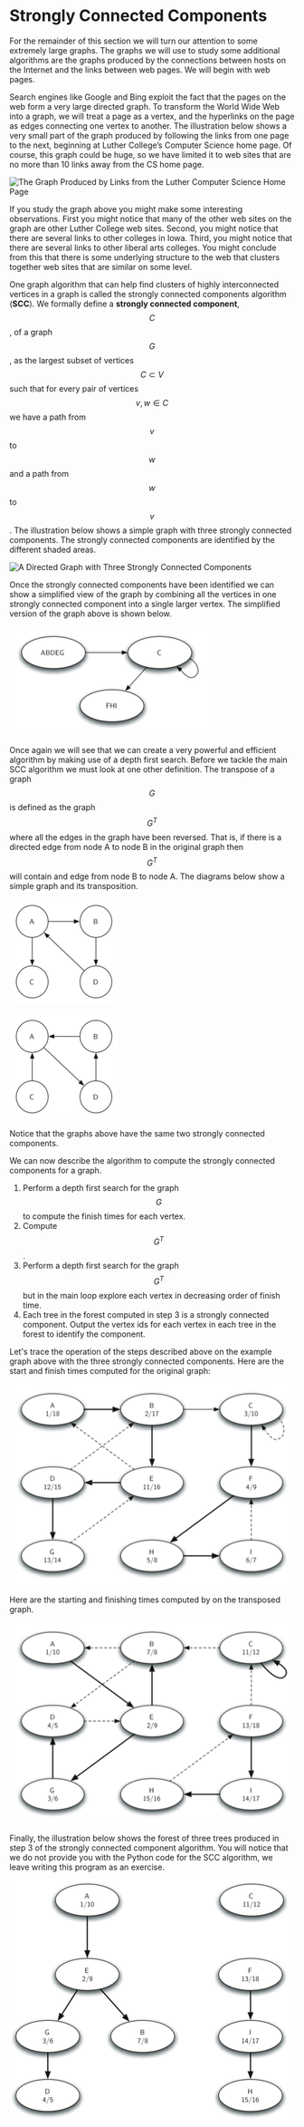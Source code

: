 Strongly Connected Components
=============================

For the remainder of this section we will turn our attention to some
extremely large graphs. The graphs we will use to study some additional
algorithms are the graphs produced by the connections between hosts on
the Internet and the links between web pages. We will begin with web
pages.

Search engines like Google and Bing exploit the fact that the pages on
the web form a very large directed graph. To transform the World Wide
Web into a graph, we will treat a page as a vertex, and the hyperlinks
on the page as edges connecting one vertex to another. The illustration
below shows a very small part of the graph produced by following the
links from one page to the next, beginning at Luther College’s Computer
Science home page. Of course, this graph could be huge, so we have
limited it to web sites that are no more than 10 links away from the CS
home page.

![The Graph Produced by Links from the Luther Computer
Science Home Page](figures/cshome.png)

If you study the graph above you might make some interesting
observations. First you might notice that many of the other web sites on
the graph are other Luther College web sites. Second, you might notice
that there are several links to other colleges in Iowa. Third, you might
notice that there are several links to other liberal arts colleges. You
might conclude from this that there is some underlying structure to the
web that clusters together web sites that are similar on some level.

One graph algorithm that can help find clusters of highly interconnected
vertices in a graph is called the strongly connected components
algorithm (**SCC**). We formally define a **strongly connected
component**, $$C$$, of a graph $$G$$, as the largest subset of vertices
$$C \subset V$$ such that for every pair of vertices $$v, w \in C$$ we have
a path from $$v$$ to $$w$$ and a path from $$w$$ to $$v$$.
The illustration below shows a simple graph with three strongly
connected components. The strongly connected components are identified
by the different shaded areas.

![A Directed Graph with Three Strongly Connected
Components](figures/scc1.png)

Once the strongly connected components have been identified we can show
a simplified view of the graph by combining all the vertices in one
strongly connected component into a single larger vertex. The simplified
version of the graph above is shown below.

![The Reduced Graph](figures/scc2.png)

Once again we will see that we can create a very powerful and efficient
algorithm by making use of a depth first search. Before we tackle the
main SCC algorithm we must look at one other definition. The transpose
of a graph $$G$$ is defined as the graph $$G^T$$ where all the edges in
the graph have been reversed. That is, if there is a directed edge from
node A to node B in the original graph then $$G^T$$ will contain and
edge from node B to node A. The diagrams below show a simple graph and
its transposition.

![A Graph G](figures/transpose1.png)

![The Transpose of G](figures/transpose2.png)

Notice that the graphs above have the same two strongly connected
components.

We can now describe the algorithm to compute the strongly connected
components for a graph.

1.  Perform a depth first search for the graph $$G$$ to compute the
    finish times for each vertex.
2.  Compute $$G^T$$.
3.  Perform a depth first search for the graph $$G^T$$ but in the main
    loop explore each vertex in decreasing order of finish time.
4.  Each tree in the forest computed in step 3 is a strongly
    connected component. Output the vertex ids for each vertex in each
    tree in the forest to identify the component.

Let's trace the operation of the steps described above on the example
graph above with the three strongly connected components. Here are the
start and finish times computed for the original graph:

![Finishing times for the original graph G](figures/scc1a.png)

Here are the starting and finishing times computed by on the transposed graph.

![Finishing times for the transpose of G](figures/scc1b.png)

Finally, the illustration below shows the forest of three
trees produced in step 3 of the strongly connected component algorithm.
You will notice that we do not provide you with the Python code for the
SCC algorithm, we leave writing this program as an exercise.

![Strongly Connected Components](figures/sccforest.png)
